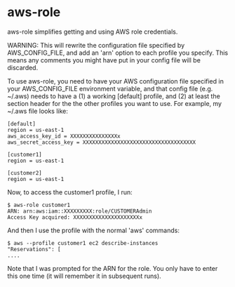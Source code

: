 aws-role
========

aws-role simplifies getting and using AWS role credentials. 


WARNING: This will rewrite the configuration file specified by AWS_CONFIG_FILE, and add an 'arn' option to each profile you specify. This means any comments you might have put in your config file will be discarded.

To use aws-role, you need to have your AWS configuration file specified in your AWS_CONFIG_FILE environment variable, and that config file (e.g. ~/.aws) needs to have a (1) a working [default] profile, and (2) at least the section header for the the other profiles you want to use. For example, my ~/.aws file looks like:

    [default]
    region = us-east-1
    aws_access_key_id = XXXXXXXXXXXXXXXx
    aws_secret_access_key = XXXXXXXXXXXXXXXXXXXXXXXXXXXXXXXXXXXX

    [customer1]
    region = us-east-1

    [customer2]
    region = us-east-1

Now, to access the customer1 profile, I run:

    $ aws-role customer1
    ARN: arn:aws:iam::XXXXXXXXX:role/CUSTOMERAdmin
    Access Key acquired: XXXXXXXXXXXXXXXXXXXXXx

And then I use the profile with the normal 'aws' commands:

    $ aws --profile customer1 ec2 describe-instances
    "Reservations": [
    ....

Note that I was prompted for the ARN for the role. You only have to enter this one time (it will remember it in subsequent runs).

